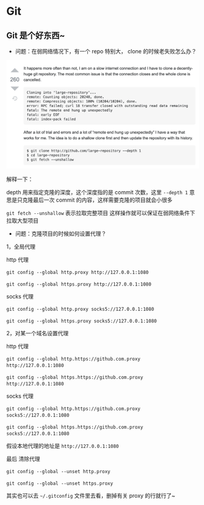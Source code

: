 # Git

## Git 是个好东西~

* 问题：在弱网络情况下，有一个 repo 特别大， clone 的时候老失败怎么办？

![answer](./pics/git-20210119.png)

解释一下：

depth 用来指定克隆的深度，这个深度指的是 commit 次数，这里 ```--depth 1``` 意思是只克隆最后一次 commit 的内容，这样需要克隆的项目就会小很多

```git fetch --unshallow``` 表示拉取完整项目
这样操作就可以保证在弱网络条件下拉取大型项目

* 问题：克隆项目的时候如何设置代理？

1，全局代理

http 代理

```git config --global http.proxy http://127.0.0.1:1080```

```git config --global https.proxy http://127.0.0.1:1080```

socks 代理

```git config --global http.proxy socks5://127.0.0.1:1080```

```git config --global https.proxy socks5://127.0.0.1:1080```

2，对某一个域名设置代理

http 代理

```git config --global http.https://github.com.proxy http://127.0.0.1:1080```

```git config --global https.https://github.com.proxy http://127.0.0.1:1080```

socks 代理

```git config --global http.https://github.com.proxy socks5://127.0.0.1:1080```

```git config --global https.https://github.com.proxy socks5://127.0.0.1:1080```

假设本地代理的地址是 ```http://127.0.0.1:1080```

最后 清除代理

```git config --global --unset http.proxy```

```git config --global --unset https.proxy```

其实也可以去 ```~/.gitconfig``` 文件里去看，删掉有关 proxy 的行就行了~